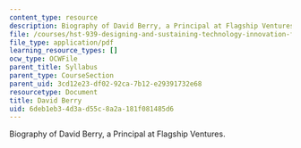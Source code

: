 ```yaml
---
content_type: resource
description: Biography of David Berry, a Principal at Flagship Ventures.
file: /courses/hst-939-designing-and-sustaining-technology-innovation-for-global-health-practice-spring-2008/6deb1eb34d3ad55c8a2a181f081485d6_david_bio.pdf
file_type: application/pdf
learning_resource_types: []
ocw_type: OCWFile
parent_title: Syllabus
parent_type: CourseSection
parent_uid: 3cd12e23-df02-92ca-7b12-e29391732e68
resourcetype: Document
title: David Berry
uid: 6deb1eb3-4d3a-d55c-8a2a-181f081485d6
---
```

Biography of David Berry, a Principal at Flagship Ventures.
